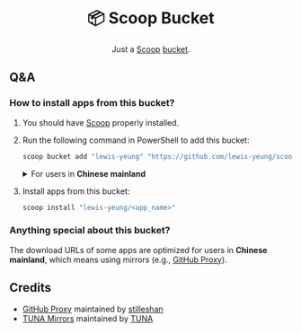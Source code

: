<div align="center">

# 📦 Scoop Bucket

Just a [Scoop][scoop] [bucket][scoop-buckets].

</div>

## Q&A

### How to install apps from this bucket?

1. You should have [Scoop][scoop] properly installed.

2. Run the following command in PowerShell to add this bucket:

   ```powershell
   scoop bucket add "lewis-yeung" "https://github.com/lewis-yeung/scoop-bucket"
   ```

   <details><summary>For users in <b>Chinese mainland</b></summary>
   If you have an internet connection issue, try this:

   ```powershell
   scoop bucket add "lewis-yeung" "https://ghproxy.com/https://github.com/lewis-yeung/scoop-bucket"
   ```
   </details>

3. Install apps from this bucket:

   ```powershell
   scoop install "lewis-yeung/<app_name>"
   ```

### Anything special about this bucket?

The download URLs of some apps are optimized for users in **Chinese mainland**, which means using mirrors (e.g., [GitHub Proxy][ghproxy]).

## Credits

- [GitHub Proxy][ghproxy] maintained by [stilleshan][stilleshan]
- [TUNA Mirrors][tuna-mirrors] maintained by [TUNA][tuna]

[scoop]: https://scoop.sh/
[scoop-buckets]: https://github.com/ScoopInstaller/Scoop/wiki/Buckets
[ghproxy]: https://ghproxy.com/
[stilleshan]: https://github.com/stilleshan
[tuna-mirrors]: https://mirrors.tuna.tsinghua.edu.cn/
[tuna]: https://github.com/tuna
